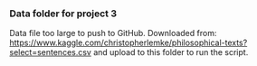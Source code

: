 ### Data folder for project 3

Data file too large to push to GitHub. Downloaded from: https://www.kaggle.com/christopherlemke/philosophical-texts?select=sentences.csv and upload to this folder to run the script. 
